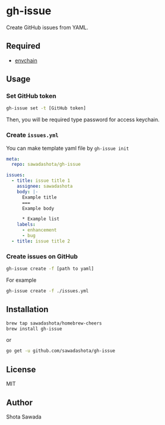 gh-issue
===

Create GitHub issues from YAML.

Required
---

* [envchain](https://github.com/sorah/envchain)

Usage
---

### Set GitHub token

```bash
gh-issue set -t [GitHub token]
```

Then, you will be required type password for access keychain.

### Create `issues.yml`

You can make template yaml file by `gh-issue init`

```yml
meta:
  repo: sawadashota/gh-issue

issues:
  - title: issue title 1
    assignee: sawadashota
    body: |-
      Example title
      ===
      Example body

      * Example list
    labels:
      - enhancement
      - bug
  - title: issue title 2
```

### Create issues on GitHub

```bash
gh-issue create -f [path to yaml]
```

For example

```bash
gh-issue create -f ./issues.yml
```

Installation
---

```bash
brew tap sawadashota/homebrew-cheers
brew install gh-issue
```

or

```bash
go get -u github.com/sawadashota/gh-issue
```

License
---

MIT

Author
---

Shota Sawada

